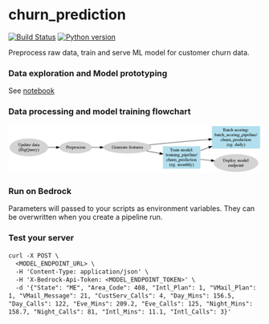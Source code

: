 # churn_prediction
[![Build Status](https://travis-ci.com/basisai/churn_prediction.svg?branch=master)](https://travis-ci.com/basisai/churn_prediction)
[![Python version](https://img.shields.io/badge/python-3.7-blue.svg)](https://shields.io/)

Preprocess raw data, train and serve ML model for customer churn data.

### Data exploration and Model prototyping
See [notebook](./doc/churn_prediction.ipynb)

### Data processing and model training flowchart
![flowchart](./doc/flow.png)

### Run on Bedrock
Parameters will passed to your scripts as environment variables. They can be overwritten when you create a pipeline run.

### Test your server
```
curl -X POST \
  <MODEL_ENDPOINT_URL> \
  -H 'Content-Type: application/json' \
  -H 'X-Bedrock-Api-Token: <MODEL_ENDPOINT_TOKEN>' \
  -d '{"State": "ME", "Area_Code": 408, "Intl_Plan": 1, "VMail_Plan": 1, "VMail_Message": 21, "CustServ_Calls": 4, "Day_Mins": 156.5, "Day_Calls": 122, "Eve_Mins": 209.2, "Eve_Calls": 125, "Night_Mins": 158.7, "Night_Calls": 81, "Intl_Mins": 11.1, "Intl_Calls": 3}'
```
